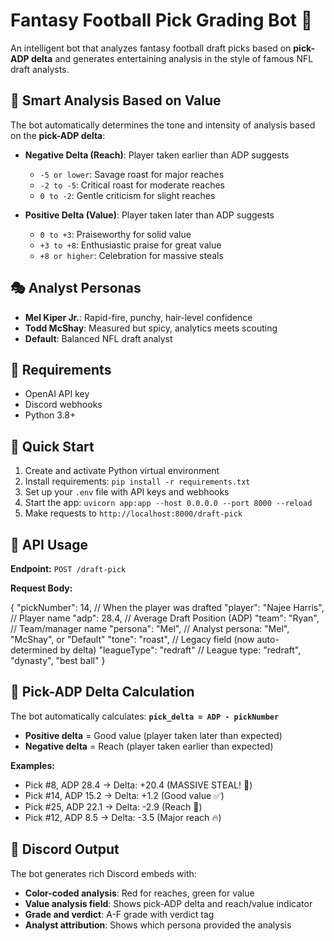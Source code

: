 # Fantasy Football Pick Grading Bot 🏈

An intelligent bot that analyzes fantasy football draft picks based on **pick-ADP delta** and generates entertaining analysis in the style of famous NFL draft analysts.

## 🎯 **Smart Analysis Based on Value**

The bot automatically determines the tone and intensity of analysis based on the **pick-ADP delta**:

- **Negative Delta (Reach)**: Player taken earlier than ADP suggests
  - `-5 or lower`: Savage roast for major reaches
  - `-2 to -5`: Critical roast for moderate reaches  
  - `0 to -2`: Gentle criticism for slight reaches

- **Positive Delta (Value)**: Player taken later than ADP suggests
  - `0 to +3`: Praiseworthy for solid value
  - `+3 to +8`: Enthusiastic praise for great value
  - `+8 or higher`: Celebration for massive steals

## 🎭 **Analyst Personas**

- **Mel Kiper Jr.**: Rapid-fire, punchy, hair-level confidence
- **Todd McShay**: Measured but spicy, analytics meets scouting
- **Default**: Balanced NFL draft analyst

## 🔧 **Requirements**

- OpenAI API key
- Discord webhooks
- Python 3.8+

## 🚀 **Quick Start**

1. Create and activate Python virtual environment
2. Install requirements: `pip install -r requirements.txt`
3. Set up your `.env` file with API keys and webhooks
4. Start the app: `uvicorn app:app --host 0.0.0.0 --port 8000 --reload`
5. Make requests to `http://localhost:8000/draft-pick`

## 📝 **API Usage**

**Endpoint:** `POST /draft-pick`

**Request Body:**

{
      "pickNumber": 14,        // When the player was drafted
  "player": "Najee Harris", // Player name
  "adp": 28.4,             // Average Draft Position (ADP)
  "team": "Ryan",          // Team/manager name
  "persona": "Mel",        // Analyst persona: "Mel", "McShay", or "Default"
  "tone": "roast",         // Legacy field (now auto-determined by delta)
  "leagueType": "redraft"  // League type: "redraft", "dynasty", "best ball"
}

## 🧮 **Pick-ADP Delta Calculation**

The bot automatically calculates: **`pick_delta = ADP - pickNumber`**

- **Positive delta** = Good value (player taken later than expected)
- **Negative delta** = Reach (player taken earlier than expected)

**Examples:**
- Pick #8, ADP 28.4 → Delta: +20.4 (MASSIVE STEAL! 🎉)
- Pick #14, ADP 15.2 → Delta: +1.2 (Good value ✅)
- Pick #25, ADP 22.1 → Delta: -2.9 (Reach 🚨)
- Pick #12, ADP 8.5 → Delta: -3.5 (Major reach 🔥)

## 🎨 **Discord Output**

The bot generates rich Discord embeds with:
- **Color-coded analysis**: Red for reaches, green for value
- **Value analysis field**: Shows pick-ADP delta and reach/value indicator
- **Grade and verdict**: A-F grade with verdict tag
- **Analyst attribution**: Shows which persona provided the analysis

